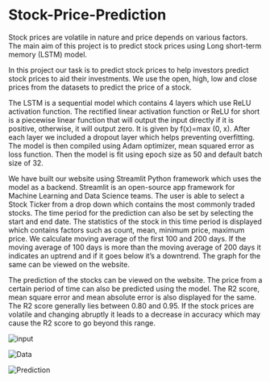 # Stock-Price-Prediction
Stock prices are volatile in nature and price depends on various factors. The main aim of this project is to predict stock prices using Long short-term memory (LSTM) model.

In this project our task is to predict stock prices to help investors predict stock prices to aid their investments. We use the open, high, low and close prices from the datasets to predict the price of a stock.

The LSTM is a sequential model which contains 4 layers which use ReLU activation function. The rectified linear activation function or ReLU for short is a piecewise linear function that will output the input directly if it is positive, otherwise, it will output zero. It is given by f(x)=max (0, x). After each layer we included a dropout layer which helps preventing overfitting. The model is then compiled using Adam optimizer, mean squared error as loss function. Then the model is fit using epoch size as 50 and default batch size of 32. 

We have built our website using Streamlit Python framework which uses the model as a backend. Streamlit is an open-source app framework for Machine Learning and Data Science teams. The user is able to select a Stock Ticker from a drop down which contains the most commonly traded stocks. The time period for the prediction can also be set by selecting the start and end date. The statistics of the stock in this time period is displayed which contains factors such as count, mean, minimum price, maximum price. We calculate moving average of the first 100 and 200 days. If the moving average of 100 days is more than the moving average of 200 days it indicates an uptrend and if it goes below it’s a downtrend. The graph for the same can be viewed on the website.

The prediction of the stocks can be viewed on the website. The price from a certain period of time can also be predicted using the model. The R2 score, mean square error and mean absolute error is also displayed for the same. The R2 score generally lies between 0.80 and 0.95. If the stock prices are volatile and changing abruptly it leads to a decrease in accuracy which may cause the R2 score to go beyond this range.

![input](https://user-images.githubusercontent.com/76044102/207357241-bab2b2b1-f319-4500-9c84-383ba335732e.png)

![Data](https://user-images.githubusercontent.com/76044102/207357327-c89f2823-3b76-4a67-acc0-8c2c50f99296.png)

![Prediction](https://user-images.githubusercontent.com/76044102/207357355-1630d2c7-bad2-4792-95cc-5d14edff2cac.png)
